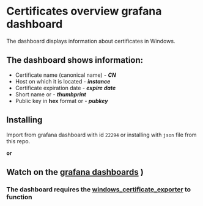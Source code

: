 # Certificates overview grafana dashboard

The dashboard displays information about certificates in Windows.

## The dashboard shows information:
* Certificate name (canonical name) - ***CN***
* Host on which it is located - ***instance***
* Certificate expiration date - ***expire date***
* Short name or - ***thumbprint***
* Public key in **hex** format or - ***pubkey***

## Installing

Import from grafana dashboard with id `22294` or installing with `json` file from this repo.

**or**

Watch on the [grafana dashboards](https://grafana.com/grafana/dashboards/22294-certificates-overviev/) )
---

### The dashboard requires the [windows_certificate_exporter](https://github.com/NettyW/windows_certificate_exporter) to function
